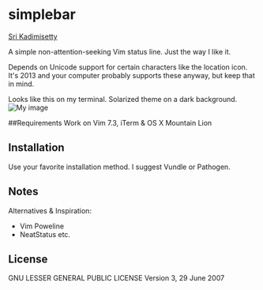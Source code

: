 # simplebar

[Sri Kadimisetty](http://sri.io)


A simple non-attention-seeking Vim status line. Just the way I like it.


Depends on Unicode support for certain characters like the location icon. 
It's 2013 and your computer probably supports these anyway, but keep that in mind.


Looks like this on my terminal. 
Solarized theme on a dark background. 
![My image](https://raw.github.com/kadimisetty/vim-simplebar/master/docs/source/sample.png)


##Requirements
Work on Vim 7.3, iTerm & OS X Mountain Lion


## Installation
Use your favorite installation method. I suggest Vundle or Pathogen.


## Notes
Alternatives & Inspiration:
* Vim Poweline
* NeatStatus etc.

## License
GNU LESSER GENERAL PUBLIC LICENSE
Version 3, 29 June 2007

